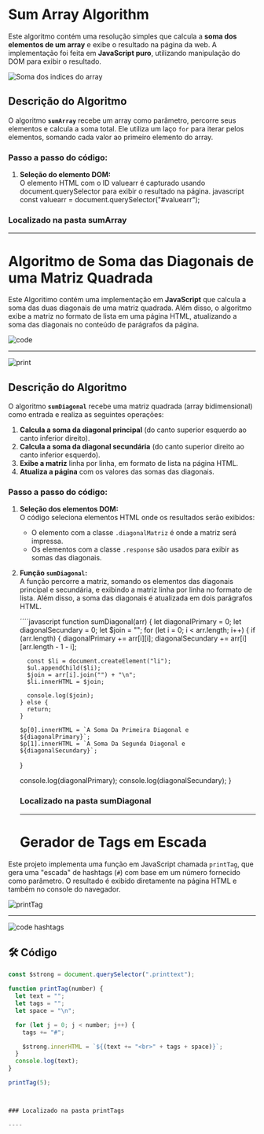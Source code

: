 # **Sum Array Algorithm**

Este algoritmo contém uma resolução simples que calcula a **soma dos elementos de um array** e exibe o resultado na página da web. A implementação foi feita em **JavaScript puro**, utilizando manipulação do DOM para exibir o resultado.

![Soma dos indices do array](https://github.com/user-attachments/assets/cbb9a3a6-69c3-4f41-a47c-1eafa793b97c)


## **Descrição do Algoritmo**

O algoritmo **`sumArray`** recebe um array como parâmetro, percorre seus elementos e calcula a soma total. Ele utiliza um laço `for` para iterar pelos elementos, somando cada valor ao primeiro elemento do array.

### **Passo a passo do código:**
1. **Seleção do elemento DOM:**  
   O elemento HTML com o ID valuearr é capturado usando document.querySelector para exibir o resultado na página.
   javascript
   const valuearr = document.querySelector("#valuearr");

### Localizado na pasta sumArray

   ----

   # **Algoritmo de Soma das Diagonais de uma Matriz Quadrada**

Este Algoritimo contém uma implementação em **JavaScript** que calcula a soma das duas diagonais de uma matriz quadrada. Além disso, o algoritmo exibe a matriz no formato de lista em uma página HTML, atualizando a soma das diagonais no conteúdo de parágrafos da página.

![code](https://github.com/user-attachments/assets/436f22ba-e5d8-4ee1-b7b6-80fb4f0797d6)

---

![print](https://github.com/user-attachments/assets/22f4f9d4-9c2b-46f5-b73c-62576f18ca37)


## **Descrição do Algoritmo**

O algoritmo **`sumDiagonal`** recebe uma matriz quadrada (array bidimensional) como entrada e realiza as seguintes operações:

1. **Calcula a soma da diagonal principal** (do canto superior esquerdo ao canto inferior direito).
2. **Calcula a soma da diagonal secundária** (do canto superior direito ao canto inferior esquerdo).
3. **Exibe a matriz** linha por linha, em formato de lista na página HTML.
4. **Atualiza a página** com os valores das somas das diagonais.

### **Passo a passo do código:**
1. **Seleção dos elementos DOM:**  
   O código seleciona elementos HTML onde os resultados serão exibidos:
   - O elemento com a classe `.diagonalMatriz` é onde a matriz será impressa.
   - Os elementos com a classe `.response` são usados para exibir as somas das diagonais.

2. **Função `sumDiagonal`:**  
   A função percorre a matriz, somando os elementos das diagonais principal e secundária, e exibindo a matriz linha por linha no formato de lista. Além disso, a soma das diagonais é atualizada em dois parágrafos HTML.

   ´´´´javascript
   function sumDiagonal(arr) {
     let diagonalPrimary = 0;
     let diagonalSecundary = 0;
     let $join = "";
     for (let i = 0; i < arr.length; i++) {
       if (arr.length) {
         diagonalPrimary += arr[i][i];
         diagonalSecundary += arr[i][arr.length - 1 - i];

         const $li = document.createElement("li");
         $ul.appendChild($li);
         $join = arr[i].join("") + "\n";
         $li.innerHTML = $join;

         console.log($join);
       } else {
         return;
       }

       $p[0].innerHTML = `A Soma Da Primeira Diagonal e ${diagonalPrimary}`;
       $p[1].innerHTML = `A Soma Da Segunda Diagonal e ${diagonalSecundary}`;
     }

     console.log(diagonalPrimary);
     console.log(diagonalSecundary);
   }

   ### Localizado na pasta sumDiagonal

   ----

   # Gerador de Tags em Escada

Este projeto implementa uma função em JavaScript chamada `printTag`, que gera uma "escada" de hashtags (`#`) com base em um número fornecido como parâmetro. O resultado é exibido diretamente na página HTML e também no console do navegador.

![printTag](https://github.com/user-attachments/assets/a6f3f07d-c46a-4848-b83e-cc9c303d27fb)

---

![code hashtags](https://github.com/user-attachments/assets/d5c1289d-8fdc-4e4b-bcc9-9a9aa37e206c)



## 🛠️ Código

```javascript
const $strong = document.querySelector(".printtext");

function printTag(number) {
  let text = "";
  let tags = "";
  let space = "\n";

  for (let j = 0; j < number; j++) {
    tags += "#";

    $strong.innerHTML = `${(text += "<br>" + tags + space)}`;
  }
  console.log(text);
}

printTag(5);



### Localizado na pasta printTags

----

